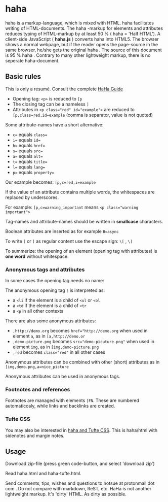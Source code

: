 # haha

haha is a markup-language, which is mixed with HTML. haha facilitates writing of HTML-documents. 
The haha -markup for elements and attributes reduces typing of HTML-markup by at least 50 % ( haha = 'Half HTML'). 
A client-side JavaScript ( **haha.js** ) converts haha into HTML5. The browser shows a normal webpage, but if 
the reader opens the page-source in the same browser, he/she gets the original haha . The source of this 
document is 95 % haha . Contrary to many other lightweight markup, there is no seperate haha-document.

## Basic rules 

This is only a resumé. Consult the complete [HaHa Guide](https://notsue.github.io/haha.html)

- Opening tag: `<p>` is reduced to `[p`
- The closing tag can be a nameless `]`     
- Attributes in `<p class="red" id="example">` are reduced to `[p,class=red,id=example` 
(comma is separator, value is not quoted)

Some attribute-names have a short alternative: 

- `c=` equals `class=`
- `i=` equals `id=` 
- `h=` equals `href=` 
- `s=` equals `src=` 
- `a=` equals `alt=` 
- `t=` equals `title=` 
- `l=` equals `lang=` 
- `p=` equals `property=`

Our example becomes: `[p,c=red,i=example`

If the value of an attribute contains multiple words, the whitespaces are 
replaced by underscores.
 
For example: `[p,c=warning_important` means `<p class="warning important">` 

Tag-names and attribute-names should be written in **smallcase** characters.

Boolean attributes are inserted as for example `B=async` 

To write `[` or `]` as regular content use the escape sign: `\[` , `\]`   

    
To summerize: the opening of an element (opening tag with attributes) is **one word** without whitespace.
  
### Anonymous tags and attributes

In some cases the opening tag needs no name:

The anonymous opening tag `[` is interpreted as: 

- a `<li` if the element is a child of `<ul` or `<ol` 
- a `<td` if the element is a child of `<tr` 
- a `<p` in all other contexts 

There are also some anonymous attributes: 


- `,http://demo.org` becomes `href="http://demo.org` when used in element `a`, as in `[a,http://demo.or`  
- `,demo-picture.png` becomes `src="demo-picuture.png"` when used in element `img`, as in `[img,demo-picture.png`  
- `,red` becomes `class="red"` in all other cases


Anomymous attributes can be combined with other (short) attributes as in `[img,demo.png,a=nice_picture` 

Anonymous attributes can be used in anonymous tags.

### Footnotes and references

Footnotes are managed with elements `[FN`. These are numbered 
automaticcaly, while links and backlinks are created.

### Tufte CSS

You may also be interested in  [haha and Tufte CSS](https://notsue.github.io/haha-tufte.html). This is haha/html with sidenotes and margin notes. 

## Usage

Download zip-file (press green code-button, and select 'download zip')

Read haha.html and haha-tufte.html.

Send comments, tips, wishes and questions to notsue at protonmail dot com . Do not compare with markdown, ReST, etc. HaHa is not another lightweight markup. It's 'dirty' HTML. As dirty as possible.
